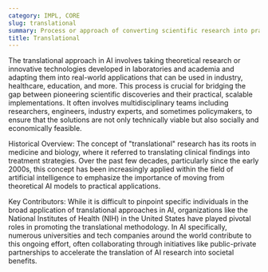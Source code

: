 ```yaml
---
category: IMPL, CORE
slug: translational
summary: Process or approach of converting scientific research into practical applications.
title: Translational
---
```


The translational approach in AI involves taking theoretical research or innovative technologies developed in laboratories and academia and adapting them into real-world applications that can be used in industry, healthcare, education, and more. This process is crucial for bridging the gap between pioneering scientific discoveries and their practical, scalable implementations. It often involves multidisciplinary teams including researchers, engineers, industry experts, and sometimes policymakers, to ensure that the solutions are not only technically viable but also socially and economically feasible.

Historical Overview: The concept of "translational" research has its roots in medicine and biology, where it referred to translating clinical findings into treatment strategies. Over the past few decades, particularly since the early 2000s, this concept has been increasingly applied within the field of artificial intelligence to emphasize the importance of moving from theoretical AI models to practical applications.

Key Contributors: While it is difficult to pinpoint specific individuals in the broad application of translational approaches in AI, organizations like the National Institutes of Health (NIH) in the United States have played pivotal roles in promoting the translational methodology. In AI specifically, numerous universities and tech companies around the world contribute to this ongoing effort, often collaborating through initiatives like public-private partnerships to accelerate the translation of AI research into societal benefits.